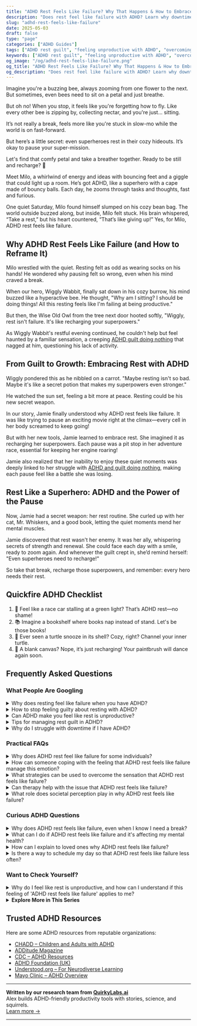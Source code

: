 ```yaml
---
title: "ADHD Rest Feels Like Failure? Why That Happens & How to Embrace the Pause"
description: "Does rest feel like failure with ADHD? Learn why downtime can feel so uncomfortable—and discover warm, empowering strategies to rest without guilt or shame."
slug: "adhd-rest-feels-like-failure"
date: 2025-05-03
draft: false
type: "page"
categories: ["ADHD Guides"]
tags: ["ADHD rest guilt", "feeling unproductive with ADHD", "overcoming ADHD downtime guilt", "ADHD and self-care", "ADHD rest mindset", "ADHD coping strategies", "resting with ADHD"]
keywords: ["ADHD rest guilt", "feeling unproductive with ADHD", "overcoming ADHD downtime guilt", "ADHD and self-care", "ADHD rest mindset", "ADHD coping strategies", "resting with ADHD"]
og_image: "/og/adhd-rest-feels-like-failure.png"
og_title: "ADHD Rest Feels Like Failure? Why That Happens & How to Embrace the Pause"
og_description: "Does rest feel like failure with ADHD? Learn why downtime can feel so uncomfortable—and discover warm, empowering strategies to rest without guilt or shame."
---
```


Imagine you're a buzzing bee, always zooming from one flower to the next. But sometimes, even bees need to sit on a petal and just breathe.

But oh no! When you stop, it feels like you're forgetting how to fly. Like every other bee is zipping by, collecting nectar, and you're just... sitting.

It’s not really a break, feels more like you're stuck in slow-mo while the world is on fast-forward.

But here’s a little secret: even superheroes rest in their cozy hideouts. It’s okay to pause your super-mission.

Let's find that comfy petal and take a breather together. Ready to be still and recharge? 🌼

Meet Milo, a whirlwind of energy and ideas with bouncing feet and a giggle that could light up a room. He’s got ADHD, like a superhero with a cape made of bouncy balls. Each day, he zooms through tasks and thoughts, fast and furious.

One quiet Saturday, Milo found himself slumped on his cozy bean bag. The world outside buzzed along, but inside, Milo felt stuck. His brain whispered, “Take a rest,” but his heart countered, “That’s like giving up!” Yes, for Milo, ADHD rest feels like failure.

## Why ADHD Rest Feels Like Failure (and How to Reframe It)

Milo wrestled with the quiet. Resting felt as odd as wearing socks on his hands! He wondered why pausing felt so wrong, even when his mind craved a break.

When our hero, Wiggly Wabbit, finally sat down in his cozy burrow, his mind buzzed like a hyperactive bee. He thought, "Why am I sitting? I should be doing things! All this resting feels like I'm failing at being productive."

But then, the Wise Old Owl from the tree next door hooted softly, "Wiggly, rest isn't failure. It's like recharging your superpowers."

As Wiggly Wabbit's restful evening continued, he couldn't help but feel haunted by a familiar sensation, a creeping [ADHD guilt doing nothing](/pages/adhd-and-guilt-doing-nothing/) that nagged at him, questioning his lack of activity.

## From Guilt to Growth: Embracing Rest with ADHD

Wiggly pondered this as he nibbled on a carrot. "Maybe resting isn't so bad. Maybe it's like a secret potion that makes my superpowers even stronger."

He watched the sun set, feeling a bit more at peace. Resting could be his new secret weapon.

In our story, Jamie finally understood why ADHD rest feels like failure. It was like trying to pause an exciting movie right at the climax—every cell in her body screamed to keep going!

But with her new tools, Jamie learned to embrace rest. She imagined it as recharging her superpowers. Each pause was a pit stop in her adventure race, essential for keeping her engine roaring!

Jamie also realized that her inability to enjoy these quiet moments was deeply linked to her struggle with [ADHD and guilt doing nothing](/pages/adhd-and-guilt-doing-nothing/), making each pause feel like a battle she was losing.

## Rest Like a Superhero: ADHD and the Power of the Pause

Now, Jamie had a secret weapon: her rest routine. She curled up with her cat, Mr. Whiskers, and a good book, letting the quiet moments mend her mental muscles.

Jamie discovered that rest wasn't her enemy. It was her ally, whispering secrets of strength and renewal. She could face each day with a smile, ready to zoom again. And whenever the guilt crept in, she’d remind herself: "Even superheroes need to recharge!"

So take that break, recharge those superpowers, and remember: every hero needs their rest.

## Quickfire ADHD Checklist

1. 🚦 Feel like a race car stalling at a green light? That’s ADHD rest—no shame!
2. 📚 Imagine a bookshelf where books nap instead of stand. Let's be those books!
3. 🐢 Ever seen a turtle snooze in its shell? Cozy, right? Channel your inner turtle.
4. 🎨 A blank canvas? Nope, it’s just recharging! Your paintbrush will dance again soon.

## Frequently Asked Questions



### What People Are Googling

<details><summary>Why does resting feel like failure when you have ADHD?</summary><p>Feeling like rest is a failure when you have ADHD is quite common, and you're definitely not alone in this. This often stems from the challenge of inconsistent productivity levels — some days, you might accomplish a lot and feel great, while other days, it's tougher to get things done, making rest feel unearned. It’s important to remember that rest is not just a reward for productivity, but a necessary ingredient for maintaining your mental and physical health. Think of it as recharging your brain's batteries, which is especially crucial when managing ADHD.</p></details>
<details><summary>How to stop feeling guilty about resting with ADHD?</summary><p>It’s completely okay to feel like you need to rest, especially when you have ADHD! Your brain is often working in overdrive, managing multiple thoughts and stimuli at once, which can be really exhausting. Remember, resting is not only a form of self-care but also essential for productivity—your brain needs downtime to function at its best. Try to reframe rest as a necessary recharge for your mind, not a sign of laziness, and be gentle with yourself about the pace you need to go at.</p></details>
<details><summary>Can ADHD make you feel like rest is unproductive?</summary><p>Absolutely, it's quite common for individuals with ADHD to feel like rest is unproductive. This feeling can stem from the constant urge to stay busy or the difficulty in slowing down your thoughts to relax. Remember, rest is not only productive but essential—it helps your brain to manage ADHD symptoms more effectively and boosts your overall well-being. Try to see rest as a valuable investment in your health and productivity, just like charging a battery that powers all your activities.</p></details>
<details><summary>Tips for managing rest guilt in ADHD?</summary><p>Absolutely, managing rest guilt, especially when you have ADHD, can feel challenging, but remember, rest is a crucial part of your well-being! A helpful tip is to reframe rest as a productive activity — it’s actually a time when your brain processes and organizes information, which is super important for attention and memory. You might also find it useful to set clear boundaries around rest by scheduling it just as you would any other important appointment. This can help validate its importance to your well-being and productivity. Remember, taking time to rest isn’t just okay; it’s essential for keeping you at your best!</p></details>
<details><summary>Why do I struggle with downtime if I have ADHD?</summary><p>Ah, downtime can indeed feel like a tricky puzzle when you have ADHD! It’s common to find it challenging because your brain is wired to seek constant stimulation and activity. When things quiet down, you might feel unexpectedly anxious or restless as your brain searches for that next ‘thing’ to engage with. It's like your brain’s cruise control doesn’t quite know how to handle slow speeds. Being gentle with yourself and finding low-key activities that still engage you can make downtime feel more comfortable and enjoyable.</p></details>



### Practical FAQs

<details><summary>Why does ADHD rest feel like failure for some individuals?</summary><p>Feeling like rest is a failure is common among individuals with ADHD, and it often stems from struggles with self-regulation and societal expectations. Many with ADHD experience difficulty in pausing tasks and switching to rest, which can make downtime feel unproductive or even uncomfortable. Plus, societal values often emphasize constant productivity, making it hard for those with ADHD to give themselves permission to rest without feeling guilty. It’s important to remember that rest is not only deserved but also essential for cognitive and emotional health, especially when managing ADHD.</p></details>
<details><summary>How can someone coping with the feeling that ADHD rest feels like failure manage this emotion?</summary><p>It's really common to feel like rest is a form of failure when you have ADHD, but it's important to remember that rest is actually a crucial part of managing your energy and maintaining focus. Think of rest as recharging your batteries so you can function more effectively when you're active. Try to reframe your perspective by acknowledging that rest, including short breaks or even longer periods of downtime, is a responsible and necessary part of self-care. Celebrate small restful moments as victories in managing your ADHD, not setbacks.</p></details>
<details><summary>What strategies can be used to overcome the sensation that ADHD rest feels like failure?</summary><p>It's so common to feel that way, but remember, rest isn't just okay—it's essential! One helpful strategy is to reframe how you view rest: think of it as recharging your brain's battery, which is crucial for maintaining your overall productivity and creativity. Setting small, scheduled breaks during tasks can also remind you that rest is a planned part of your day, not a deviation from productivity. Lastly, keeping a self-care journal might help you see the positive effects rest has on your mood and efficiency over time, reinforcing that it's a valuable part of your routine.</p></details>
<details><summary>Can therapy help with the issue that ADHD rest feels like failure?</summary><p>Absolutely, therapy can be a wonderful resource for addressing the feelings of guilt or failure that sometimes accompany ADHD "rest" periods. A therapist, especially one familiar with ADHD, can help you explore these feelings, understand where they come from, and develop strategies to reframe rest as not only necessary but beneficial for your well-being and productivity. Together, you can work on shifting your perspective to view rest as a form of self-care rather than a setback. This shift in mindset is crucial and can significantly enhance your overall quality of life.</p></details>
<details><summary>What role does societal perception play in why ADHD rest feels like failure?</summary><p>Societal perception can heavily influence how individuals with ADHD view their need for rest. Often, society praises constant activity and productivity, which can make the essential downtime required by ADHD brains feel like a failure. It's important to remember that these societal norms don't always accommodate the diverse needs of every brain type, including those with ADHD. Recognizing and embracing your unique needs for rest can be a significant step towards self-acceptance and finding a personal balance.</p></details>



### Curious ADHD Questions

<details><summary>Why does ADHD rest feels like failure, even when I know I need a break?</summary><p>Oh, that feeling is quite common, and you're definitely not alone in this. With ADHD, the brain often has a hard time regulating attention and energy, which can make rest periods feel unproductive or like a setback, especially in a society that praises constant activity. It's important to remember that rest is crucial for mental and physical recharge, helping you to manage ADHD symptoms more effectively. Think of it as nurturing your brain in a way that's just as important as completing tasks – your downtime is genuinely valuable and necessary!</p></details>
<details><summary>What can I do if ADHD rest feels like failure and it's affecting my mental health?</summary><p>It's really common for those of us with ADHD to feel like we're not doing enough, even during times when rest is absolutely necessary. Remember, rest isn't just a break from work; it's a vital part of your mental and physical upkeep, helping your brain to manage tasks more effectively when you do get back to them. Try reframing how you think about rest: it’s not a sign of failure, but rather an act of caring for your mind, much like watering a plant to help it thrive. If this feeling persists and weighs heavily on you, it might be helpful to chat with a therapist or coach who understands ADHD, to further explore these feelings in a supportive space.</p></details>
<details><summary>How can I explain to loved ones why ADHD rest feels like failure?</summary><p>It's completely understandable to feel that way, and explaining it to loved ones can be a big step towards them supporting you better. You might say, "When I take breaks or seem to rest a lot, it might look like I'm not doing much, but my brain is actually working hard to recharge and manage stimuli that can be overwhelming due to my ADHD. It's a bit like having a computer that overheats—sometimes it needs to go into sleep mode to function properly." Assure them that these rest periods are necessary for you to perform your best and aren't a sign of failure, but rather a crucial part of how you manage your energy and focus.</p></details>
<details><summary>Is there a way to schedule my day so that ADHD rest feels like failure less often?</summary><p>Absolutely, there's a gentle way to frame your schedule that honors both your need for productivity and rest! Start by weaving in short, regular breaks throughout your day, treating them as essential intervals for recharging your brain—think of them as part of your success toolkit, not a detour from achievement. You might also try labeling these breaks in your planner with positive terms like "brain recharge" or "creativity boost" to reinforce their value. By structuring your day this way, you can help shift your perspective to see rest as a productive and necessary part of your overall success.</p></details>



### Want to Check Yourself?

<details><summary>Why do I feel like rest is unproductive, and how can I understand if this feeling of 'ADHD rest feels like failure' applies to me?</summary><p>It's completely understandable to feel like rest is unproductive, especially when you're managing ADHD. This often comes from societal messages that value constant activity and overlook the importance of downtime for mental health and productivity. For someone with ADHD, this feeling can be intensified due to challenges in regulating attention and activity. To determine if this applies to you, reflect on whether you often feel guilty or anxious when trying to relax, or if you struggle to stop activities and give yourself permission to truly rest. Recognizing these feelings can be the first step in learning to value rest as essential, not just optional.</p></details>

<script type="application/ld+json">
{
  "@context": "https://schema.org",
  "@type": "FAQPage",
  "mainEntity": [
    {
      "@type": "Question",
      "name": "Why does resting feel like failure when you have ADHD?",
      "acceptedAnswer": {
        "@type": "Answer",
        "text": "Feeling like rest is a failure when you have ADHD is quite common, and you're definitely not alone in this. This often stems from the challenge of inconsistent productivity levels \u2014 some days, you might accomplish a lot and feel great, while other days, it's tougher to get things done, making rest feel unearned. It\u2019s important to remember that rest is not just a reward for productivity, but a necessary ingredient for maintaining your mental and physical health. Think of it as recharging your brain's batteries, which is especially crucial when managing ADHD."
      }
    },
    {
      "@type": "Question",
      "name": "How to stop feeling guilty about resting with ADHD?",
      "acceptedAnswer": {
        "@type": "Answer",
        "text": "It\u2019s completely okay to feel like you need to rest, especially when you have ADHD! Your brain is often working in overdrive, managing multiple thoughts and stimuli at once, which can be really exhausting. Remember, resting is not only a form of self-care but also essential for productivity\u2014your brain needs downtime to function at its best. Try to reframe rest as a necessary recharge for your mind, not a sign of laziness, and be gentle with yourself about the pace you need to go at."
      }
    },
    {
      "@type": "Question",
      "name": "Can ADHD make you feel like rest is unproductive?",
      "acceptedAnswer": {
        "@type": "Answer",
        "text": "Absolutely, it's quite common for individuals with ADHD to feel like rest is unproductive. This feeling can stem from the constant urge to stay busy or the difficulty in slowing down your thoughts to relax. Remember, rest is not only productive but essential\u2014it helps your brain to manage ADHD symptoms more effectively and boosts your overall well-being. Try to see rest as a valuable investment in your health and productivity, just like charging a battery that powers all your activities."
      }
    },
    {
      "@type": "Question",
      "name": "Tips for managing rest guilt in ADHD?",
      "acceptedAnswer": {
        "@type": "Answer",
        "text": "Absolutely, managing rest guilt, especially when you have ADHD, can feel challenging, but remember, rest is a crucial part of your well-being! A helpful tip is to reframe rest as a productive activity \u2014 it\u2019s actually a time when your brain processes and organizes information, which is super important for attention and memory. You might also find it useful to set clear boundaries around rest by scheduling it just as you would any other important appointment. This can help validate its importance to your well-being and productivity. Remember, taking time to rest isn\u2019t just okay; it\u2019s essential for keeping you at your best!"
      }
    },
    {
      "@type": "Question",
      "name": "Why do I struggle with downtime if I have ADHD?",
      "acceptedAnswer": {
        "@type": "Answer",
        "text": "Ah, downtime can indeed feel like a tricky puzzle when you have ADHD! It\u2019s common to find it challenging because your brain is wired to seek constant stimulation and activity. When things quiet down, you might feel unexpectedly anxious or restless as your brain searches for that next \u2018thing\u2019 to engage with. It's like your brain\u2019s cruise control doesn\u2019t quite know how to handle slow speeds. Being gentle with yourself and finding low-key activities that still engage you can make downtime feel more comfortable and enjoyable."
      }
    }
  ]
}
</script>
<script type="application/ld+json">
{
  "@context": "https://schema.org",
  "@type": "Article",
  "author": {
    "@type": "Person",
    "name": "QuirkyLabs",
    "url": "https://quirkylabs.ai/about"
  },
  "headline": "\"Beat Burnout: Why 'ADHD Rest Feels Like Failure' & How to Cope!\"",
  "mainEntityOfPage": "https://blog.quirkylabs.ai/pages/adhd-rest-feels-like-failure/",
  "datePublished": "2025-05-03"
}
</script>
<script type="application/ld+json">
{
  "@context": "https://schema.org",
  "@type": "BreadcrumbList",
  "itemListElement": [
    {
      "@type": "ListItem",
      "position": 1,
      "name": "Home",
      "item": "https://quirkylabs.ai/"
    },
    {
      "@type": "ListItem",
      "position": 2,
      "name": "Blog",
      "item": "https://blog.quirkylabs.ai/"
    },
    {
      "@type": "ListItem",
      "position": 3,
      "name": "\"Beat Burnout: Why 'ADHD Rest Feels Like Failure' & How to Cope!\"",
      "item": "https://blog.quirkylabs.ai/pages/adhd-rest-feels-like-failure/"
    }
  ]
}
</script>

<details>
<summary><strong>Explore More in This Series</strong></summary>

- [Adhd Grind Or Collapse](/pages/adhd-grind-or-collapse/)
- [Adhd Productivity Shame](/pages/adhd-productivity-shame/)
- [Adhd Cant Sit Still](/pages/adhd-cant-sit-still/)
- [Adhd Can’T Just Chill](/pages/adhd-can’t-just-chill/)
- [Adhd Struggles With Balance](/pages/adhd-struggles-with-balance/)
- [Adhd Rest Anxiety](/pages/adhd-rest-anxiety/)
- [Adhd Always Be Doing](/pages/adhd-always-be-doing/)
- [Adhd Cant Enjoy Leisure](/pages/adhd-cant-enjoy-leisure/)
</details>



## Trusted ADHD Resources

Here are some ADHD resources from reputable organizations:

- [CHADD – Children and Adults with ADHD](https://chadd.org)
- [ADDitude Magazine](https://www.additudemag.com)
- [CDC – ADHD Resources](https://www.cdc.gov/ncbddd/adhd)
- [ADHD Foundation (UK)](https://www.adhdfoundation.org.uk)
- [Understood.org – For Neurodiverse Learning](https://www.understood.org)
- [Mayo Clinic – ADHD Overview](https://www.mayoclinic.org/diseases-conditions/adhd)


---

**Written by our research team from [QuirkyLabs.ai](https://quirkylabs.ai)**  
Alex builds ADHD-friendly productivity tools with stories, science, and squirrels.  
[Learn more →](https://quirkylabs.ai)

---